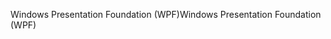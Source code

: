 <span data-ttu-id="482fb-101">Windows Presentation Foundation (WPF)</span><span class="sxs-lookup"><span data-stu-id="482fb-101">Windows Presentation Foundation (WPF)</span></span>